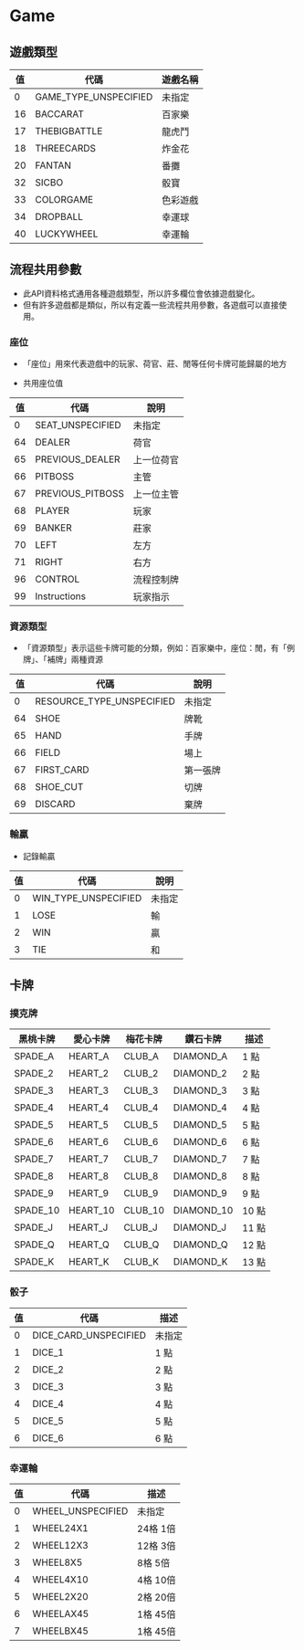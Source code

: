 <!-- markdownlint-disable MD033 -->
# Game

## 遊戲類型

| 值 | 代碼 | 遊戲名稱 |
|---|------|----------|
| 0 | GAME_TYPE_UNSPECIFIED | 未指定 |
| 16 | BACCARAT | 百家樂 |
| 17 | THEBIGBATTLE | 龍虎鬥 |
| 18 | THREECARDS | 炸金花 |
| 20 | FANTAN | 番攤 |
| 32 | SICBO | 骰寶 |
| 33 | COLORGAME             | 色彩遊戲 |
| 34 | DROPBALL              | 幸運球 |
| 40 | LUCKYWHEEL | 幸運輪 |

## 流程共用參數

* 此API資料格式通用各種遊戲類型，所以許多欄位會依據遊戲變化。
* 但有許多遊戲都是類似，所以有定義一些流程共用參數，各遊戲可以直接使用。

### 座位

* 「座位」用來代表遊戲中的玩家、荷官、莊、閒等任何卡牌可能歸屬的地方

* 共用座位值

| 值 | 代碼 | 說明 |
|---|------|------|
| 0 | SEAT_UNSPECIFIED | 未指定 |
| 64 | DEALER | 荷官 |
| 65 | PREVIOUS_DEALER | 上一位荷官 |
| 66 | PITBOSS | 主管 |
| 67 | PREVIOUS_PITBOSS | 上一位主管 |
| 68 | PLAYER | 玩家 |
| 69 | BANKER | 莊家 |
| 70 | LEFT | 左方 |
| 71 | RIGHT | 右方 |
| 96 | CONTROL | 流程控制牌 |
| 99 | Instructions | 玩家指示 |

### 資源類型

* 「資源類型」表示這些卡牌可能的分類，例如：百家樂中，座位：閒，有「例牌」、「補牌」兩種資源

| 值 | 代碼 | 說明 |
|---|------|------|
| 0 | RESOURCE_TYPE_UNSPECIFIED | 未指定 |
| 64 | SHOE | 牌靴 |
| 65 | HAND | 手牌 |
| 66 | FIELD | 場上 |
| 67 | FIRST_CARD | 第一張牌 |
| 68 | SHOE_CUT | 切牌 |
| 69 | DISCARD | 棄牌 |

### 輸贏

* 記錄輸贏

| 值 | 代碼 | 說明 |
|---|------|------|
| 0 | WIN_TYPE_UNSPECIFIED | 未指定 |
| 1 | LOSE | 輸 |
| 2 | WIN | 贏 |
| 3 | TIE | 和 |

## 卡牌

### 撲克牌

| 黑桃卡牌 | 愛心卡牌 | 梅花卡牌 | 鑽石卡牌 | 描述 |
|----------|----------|----------|----------|------|
| SPADE_A | HEART_A | CLUB_A | DIAMOND_A | 1 點 |
| SPADE_2 | HEART_2 | CLUB_2 | DIAMOND_2 | 2 點 |
| SPADE_3 | HEART_3 | CLUB_3 | DIAMOND_3 | 3 點 |
| SPADE_4 | HEART_4 | CLUB_4 | DIAMOND_4 | 4 點 |
| SPADE_5 | HEART_5 | CLUB_5 | DIAMOND_5 | 5 點 |
| SPADE_6 | HEART_6 | CLUB_6 | DIAMOND_6 | 6 點 |
| SPADE_7 | HEART_7 | CLUB_7 | DIAMOND_7 | 7 點 |
| SPADE_8 | HEART_8 | CLUB_8 | DIAMOND_8 | 8 點 |
| SPADE_9 | HEART_9 | CLUB_9 | DIAMOND_9 | 9 點 |
| SPADE_10 | HEART_10 | CLUB_10 | DIAMOND_10 | 10 點 |
| SPADE_J | HEART_J | CLUB_J | DIAMOND_J | 11 點 |
| SPADE_Q | HEART_Q | CLUB_Q | DIAMOND_Q | 12 點 |
| SPADE_K | HEART_K | CLUB_K | DIAMOND_K | 13 點 |

### 骰子

| 值 | 代碼 | 描述 |
|---|------|------|
| 0 | DICE_CARD_UNSPECIFIED | 未指定 |
| 1 | DICE_1 | 1 點 |
| 2 | DICE_2 | 2 點 |
| 3 | DICE_3 | 3 點 |
| 4 | DICE_4 | 4 點 |
| 5 | DICE_5 | 5 點 |
| 6 | DICE_6 | 6 點 |

### 幸運輪

| 值 | 代碼 | 描述 |
|---|------|------|
| 0 | WHEEL_UNSPECIFIED | 未指定 |
| 1 | WHEEL24X1 | 24格 1倍 |
| 2 | WHEEL12X3 | 12格 3倍 |
| 3 | WHEEL8X5 | 8格 5倍 |
| 4 | WHEEL4X10 | 4格 10倍 |
| 5 | WHEEL2X20 | 2格 20倍 |
| 6 | WHEELAX45 | 1格 45倍 |
| 7 | WHEELBX45 | 1格 45倍 |
